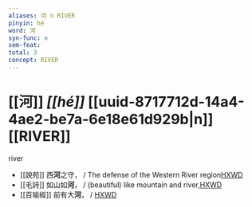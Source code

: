 ```yaml
---
aliases: 河 n RIVER
pinyin: hé
word: 河
syn-func: n
sem-feat: 
total: 3
concept: RIVER 
---
```

# [[河]] *[[hé]]*  [[uuid-8717712d-14a4-4ae2-be7a-6e18e61d929b|n]] [[RIVER]]
river
 - [[說苑]] 西**河**之守，
                     / The defense of the Western River region[HXWD](https://hxwd.org/textview.html?location=CH1a0907_CHANT_002-5a.58)
 - [[毛詩]] 如山如**河**， / (beautiful) like mountain and river,[HXWD](https://hxwd.org/textview.html?location=KR1c0001_tls_004-14a.5)
 - [[百喻經]] 前有大**河**， / [HXWD](https://hxwd.org/textview.html?location=KR6b0066_T_001-0545b.55)